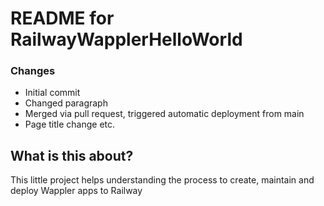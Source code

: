 
# README for RailwayWapplerHelloWorld

### Changes
- Initial commit
- Changed paragraph
- Merged via pull request, triggered automatic deployment from main
- Page title change etc. 

## What is this about?
This little project helps understanding the process to create, maintain and deploy Wappler apps to Railway

